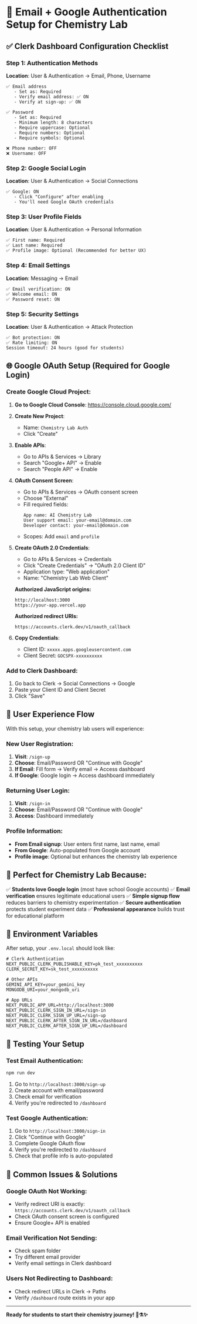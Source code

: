 # 🔐 Email + Google Authentication Setup for Chemistry Lab

## ✅ Clerk Dashboard Configuration Checklist

### **Step 1: Authentication Methods**
**Location**: User & Authentication → Email, Phone, Username

```
✅ Email address
   - Set as: Required
   - Verify email address: ✅ ON
   - Verify at sign-up: ✅ ON

✅ Password  
   - Set as: Required
   - Minimum length: 8 characters
   - Require uppercase: Optional
   - Require numbers: Optional
   - Require symbols: Optional

❌ Phone number: OFF
❌ Username: OFF
```

### **Step 2: Google Social Login**
**Location**: User & Authentication → Social Connections

```
✅ Google: ON
   - Click "Configure" after enabling
   - You'll need Google OAuth credentials
```

### **Step 3: User Profile Fields**
**Location**: User & Authentication → Personal Information

```
✅ First name: Required
✅ Last name: Required
✅ Profile image: Optional (Recommended for better UX)
```

### **Step 4: Email Settings**
**Location**: Messaging → Email

```
✅ Email verification: ON
✅ Welcome email: ON  
✅ Password reset: ON
```

### **Step 5: Security Settings**
**Location**: User & Authentication → Attack Protection

```
✅ Bot protection: ON
✅ Rate limiting: ON
Session timeout: 24 hours (good for students)
```

## 🌐 Google OAuth Setup (Required for Google Login)

### **Create Google Cloud Project:**

1. **Go to Google Cloud Console**: https://console.cloud.google.com/
2. **Create New Project**: 
   - Name: `Chemistry Lab Auth`
   - Click "Create"

3. **Enable APIs**:
   - Go to APIs & Services → Library
   - Search "Google+ API" → Enable
   - Search "People API" → Enable

4. **OAuth Consent Screen**:
   - Go to APIs & Services → OAuth consent screen
   - Choose "External"
   - Fill required fields:
     ```
     App name: AI Chemistry Lab
     User support email: your-email@domain.com
     Developer contact: your-email@domain.com
     ```
   - Scopes: Add `email` and `profile`

5. **Create OAuth 2.0 Credentials**:
   - Go to APIs & Services → Credentials
   - Click "Create Credentials" → "OAuth 2.0 Client ID"
   - Application type: "Web application"
   - Name: "Chemistry Lab Web Client"
   
   **Authorized JavaScript origins:**
   ```
   http://localhost:3000
   https://your-app.vercel.app
   ```
   
   **Authorized redirect URIs:**
   ```
   https://accounts.clerk.dev/v1/oauth_callback
   ```

6. **Copy Credentials**:
   - Client ID: `xxxxx.apps.googleusercontent.com`
   - Client Secret: `GOCSPX-xxxxxxxxxx`

### **Add to Clerk Dashboard:**

1. Go back to Clerk → Social Connections → Google
2. Paste your Client ID and Client Secret
3. Click "Save"

## 🎯 User Experience Flow

With this setup, your chemistry lab users will experience:

### **New User Registration:**
1. **Visit**: `/sign-up`
2. **Choose**: Email/Password OR "Continue with Google"
3. **If Email**: Fill form → Verify email → Access dashboard
4. **If Google**: Google login → Access dashboard immediately

### **Returning User Login:**
1. **Visit**: `/sign-in`  
2. **Choose**: Email/Password OR "Continue with Google"
3. **Access**: Dashboard immediately

### **Profile Information:**
- **From Email signup**: User enters first name, last name, email
- **From Google**: Auto-populated from Google account
- **Profile image**: Optional but enhances the chemistry lab experience

## 🧪 Perfect for Chemistry Lab Because:

✅ **Students love Google login** (most have school Google accounts)
✅ **Email verification** ensures legitimate educational users
✅ **Simple signup flow** reduces barriers to chemistry experimentation
✅ **Secure authentication** protects student experiment data
✅ **Professional appearance** builds trust for educational platform

## 🔧 Environment Variables

After setup, your `.env.local` should look like:

```env
# Clerk Authentication
NEXT_PUBLIC_CLERK_PUBLISHABLE_KEY=pk_test_xxxxxxxxxx
CLERK_SECRET_KEY=sk_test_xxxxxxxxxx

# Other APIs
GEMINI_API_KEY=your_gemini_key
MONGODB_URI=your_mongodb_uri

# App URLs
NEXT_PUBLIC_APP_URL=http://localhost:3000
NEXT_PUBLIC_CLERK_SIGN_IN_URL=/sign-in
NEXT_PUBLIC_CLERK_SIGN_UP_URL=/sign-up
NEXT_PUBLIC_CLERK_AFTER_SIGN_IN_URL=/dashboard
NEXT_PUBLIC_CLERK_AFTER_SIGN_UP_URL=/dashboard
```

## 🧪 Testing Your Setup

### **Test Email Authentication:**
```bash
npm run dev
```
1. Go to `http://localhost:3000/sign-up`
2. Create account with email/password
3. Check email for verification
4. Verify you're redirected to `/dashboard`

### **Test Google Authentication:**
1. Go to `http://localhost:3000/sign-in`
2. Click "Continue with Google"
3. Complete Google OAuth flow
4. Verify you're redirected to `/dashboard`
5. Check that profile info is auto-populated

## 🚨 Common Issues & Solutions

### **Google OAuth Not Working:**
- Verify redirect URI is exactly: `https://accounts.clerk.dev/v1/oauth_callback`
- Check OAuth consent screen is configured
- Ensure Google+ API is enabled

### **Email Verification Not Sending:**
- Check spam folder
- Try different email provider
- Verify email settings in Clerk dashboard

### **Users Not Redirecting to Dashboard:**
- Check redirect URLs in Clerk → Paths
- Verify `/dashboard` route exists in your app

---

**Ready for students to start their chemistry journey! 🧪⚗️✨**
